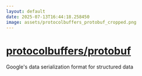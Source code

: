 ```yaml
---
layout: default
date: 2025-07-13T16:44:18.258450
image: assets/protocolbuffers_protobuf_cropped.png
---
```


# [protocolbuffers/protobuf](https://github.com/protocolbuffers/protobuf)

Google's data serialization format for structured data
